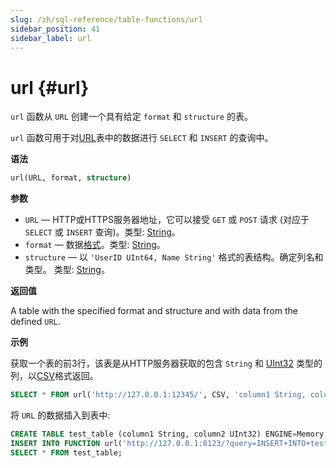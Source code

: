 ```yaml
---
slug: /zh/sql-reference/table-functions/url
sidebar_position: 41
sidebar_label: url
---
```


# url {#url}

`url` 函数从 `URL` 创建一个具有给定 `format` 和 `structure` 的表。

`url` 函数可用于对[URL](../../engines/table-engines/special/url.md)表中的数据进行 `SELECT` 和 `INSERT` 的查询中。

**语法**

``` sql
url(URL, format, structure)
```

**参数**

- `URL` — HTTP或HTTPS服务器地址，它可以接受 `GET` 或 `POST` 请求 (对应于 `SELECT` 或 `INSERT` 查询)。类型: [String](../../sql-reference/data-types/string.md)。
- `format` — 数据[格式](../../interfaces/formats.md#formats)。类型: [String](../../sql-reference/data-types/string.md)。
- `structure` — 以 `'UserID UInt64, Name String'` 格式的表结构。确定列名和类型。 类型: [String](../../sql-reference/data-types/string.md)。

**返回值**

A table with the specified format and structure and with data from the defined `URL`.

**示例**

获取一个表的前3行，该表是从HTTP服务器获取的包含 `String` 和 [UInt32](../../sql-reference/data-types/int-uint.md) 类型的列，以[CSV](../../interfaces/formats.md#csv)格式返回。

``` sql
SELECT * FROM url('http://127.0.0.1:12345/', CSV, 'column1 String, column2 UInt32') LIMIT 3;
```

将 `URL` 的数据插入到表中:

``` sql
CREATE TABLE test_table (column1 String, column2 UInt32) ENGINE=Memory;
INSERT INTO FUNCTION url('http://127.0.0.1:8123/?query=INSERT+INTO+test_table+FORMAT+CSV', 'CSV', 'column1 String, column2 UInt32') VALUES ('http interface', 42);
SELECT * FROM test_table;
```
